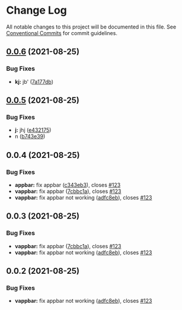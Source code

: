 # Change Log

All notable changes to this project will be documented in this file.
See [Conventional Commits](https://conventionalcommits.org) for commit guidelines.

## [0.0.6](https://github.com/MrHBS/testbootify/compare/v0.0.5...v0.0.6) (2021-08-25)


### Bug Fixes

* **kj:** jb' ([7a177db](https://github.com/MrHBS/testbootify/commit/7a177db5a07f26493886542623a597d35b98e9a2))





## [0.0.5](https://github.com/MrHBS/testbootify/compare/v0.0.4...v0.0.5) (2021-08-25)


### Bug Fixes

* **j:** jhj ([e432175](https://github.com/MrHBS/testbootify/commit/e432175d8efc50267828c8b80e71137502627e17))
* n ([b743e39](https://github.com/MrHBS/testbootify/commit/b743e398f6c0898dbd36ee9136108113a716b0f2))





## 0.0.4 (2021-08-25)


### Bug Fixes

* **appbar:** fix appbar ([c343eb3](https://github.com/MrHBS/testbootify/commit/c343eb365942e03eef2dcb2e3300ce19e397366b)), closes [#123](https://github.com/MrHBS/testbootify/issues/123)
* **vappbar:** fix appbar ([7cbbc1a](https://github.com/MrHBS/testbootify/commit/7cbbc1a08c571195b84ff3400a9f12c5794611f5)), closes [#123](https://github.com/MrHBS/testbootify/issues/123)
* **vappbar:** fix appbar not working ([adfc8eb](https://github.com/MrHBS/testbootify/commit/adfc8ebb773ad8d6d16e472fd9ccf21ccfce3b64)), closes [#123](https://github.com/MrHBS/testbootify/issues/123)





## 0.0.3 (2021-08-25)


### Bug Fixes

* **vappbar:** fix appbar ([7cbbc1a](https://github.com/MrHBS/testbootify/commit/7cbbc1a08c571195b84ff3400a9f12c5794611f5)), closes [#123](https://github.com/MrHBS/testbootify/issues/123)
* **vappbar:** fix appbar not working ([adfc8eb](https://github.com/MrHBS/testbootify/commit/adfc8ebb773ad8d6d16e472fd9ccf21ccfce3b64)), closes [#123](https://github.com/MrHBS/testbootify/issues/123)





## 0.0.2 (2021-08-25)


### Bug Fixes

* **vappbar:** fix appbar not working ([adfc8eb](https://github.com/MrHBS/testbootify/commit/adfc8ebb773ad8d6d16e472fd9ccf21ccfce3b64)), closes [#123](https://github.com/MrHBS/testbootify/issues/123)
